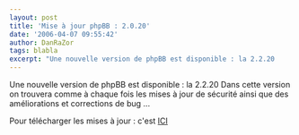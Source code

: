 ```yaml
---
layout: post
title: 'Mise à jour phpBB : 2.0.20'
date: '2006-04-07 09:55:42'
author: DanRaZor
tags: blabla
excerpt: "Une nouvelle version de phpBB est disponible : la 2.2.20     \nDans cette version on trouvera comme à chaque fois les mises à jour de sécurité   ainsi que des améliorations et corrections de bug ...  \n  \nPour télécharger les mises à jour : c'est [ICI](http://www.phpbb.com/downloads.php)"
---
```


Une nouvelle version de phpBB est disponible : la 2.2.20
Dans cette version on trouvera comme à chaque fois les mises à jour de sécurité   ainsi que des améliorations et corrections de bug ...

Pour télécharger les mises à jour : c'est [ICI](http://www.phpbb.com/downloads.php)
